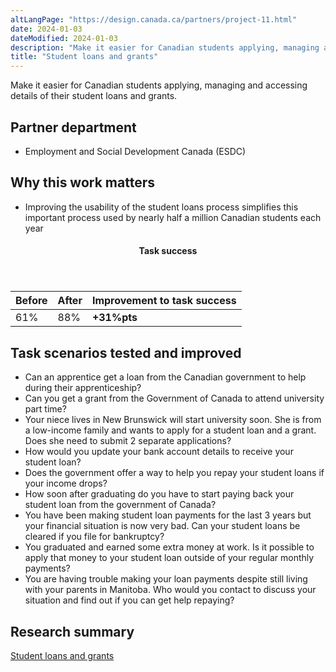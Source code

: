 ```yaml
---
altLangPage: "https://design.canada.ca/partners/project-11.html"
date: 2024-01-03
dateModified: 2024-01-03
description: "Make it easier for Canadian students applying, managing and accessing details of their student loans and grants."
title: "Student loans and grants"
---
```

<p>Make it easier for Canadian students applying, managing and accessing details of their student loans and grants.</p>
<h2>Partner department</h2>
<ul>
  <li>Employment and Social Development Canada (ESDC)</li>
</ul>
<h2>Why this work matters</h2>
<ul>
  <li>Improving the usability of the student loans process simplifies this important process used by nearly half a million Canadian students each year</li>
</ul>
<div class="row mrgn-tp-lg mrgn-bttm-lg">
  <div class="col-md-8">
    <div class="panel panel-success">
      <header class="panel-heading">
        <h4 class="panel-title text-center">Task success</h4>
      </header>
      <table class="table">
        <thead>
          <tr style="">
            <th scope="col" class="col-md-3">Before</th>
            <th scope="col" class="col-md-3">After</th>
            <th scope="col" class="col-md-6">Improvement to task success</th>
          </tr>
        </thead>
        <tbody>
          <tr>
            <td class="table-smnum">61%</td>
            <td class="table-smnum">88%</td>
            <td class="table-smnum"><span class="text-success"><strong>+31%pts</strong></span></td>
          </tr>
        </tbody>
      </table>
    </div>
  </div>
</div>
<h2>Task scenarios tested and improved</h2>
<ul class="lst-spcd">
  <li>Can an apprentice get a loan from the Canadian government to help during their apprenticeship?</li>
  <li>Can you get a grant from the Government of Canada to attend university part time?</li>
  <li>Your niece lives in New Brunswick will start university soon. She is from a low-income family and wants to apply for a student loan and a grant. Does she need to submit 2 separate applications?</li>
  <li>How would you update your bank account details to receive your student loan?</li>
  <li>Does the government offer a way to help you repay your student loans if your income drops?</li>
  <li>How soon after graduating do you have to start paying back your student loan from the government of Canada?</li>
  <li>You have been making student loan payments for the last 3 years but your financial situation is now very bad. Can your student loans be cleared if you file for bankruptcy?</li>
  <li>You graduated and earned some extra money at work. Is it possible to apply that money to your student loan outside of your regular monthly payments?</li>
  <li>You are having trouble making your loan payments despite still living with your parents in Manitoba. Who would you contact to discuss your situation and find out if you can get help repaying?</li>
</ul>
<h2>Research summary</h2>
<p><a href="https://blog.canada.ca/research-summaries/student-loans-research-summary.html">Student loans and grants</a></p>
